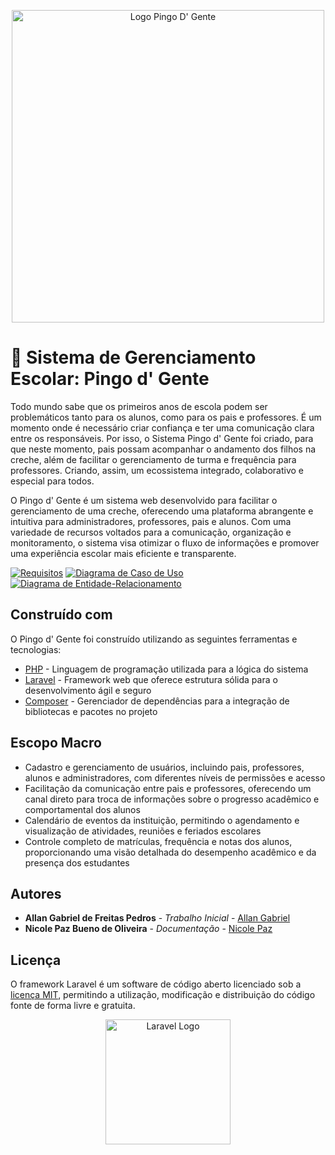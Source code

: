 <p align="center" width="400">

<img src="https://i.imgur.com/gSyTvA3.png" alt="Logo Pingo D' Gente" width="500">
    
</p>

# 🍉 Sistema de Gerenciamento Escolar: Pingo d' Gente
Todo mundo sabe que os primeiros anos de escola podem ser problemáticos tanto para os alunos, como para os pais e professores. É um momento onde é necessário criar confiança e ter uma comunicação clara entre os responsáveis. Por isso, o Sistema Pingo d' Gente foi criado, para que neste momento, pais possam acompanhar o andamento dos filhos na creche, além de facilitar o gerenciamento de turma e frequência para professores. Criando, assim, um ecossistema integrado, colaborativo e especial para todos.

O Pingo d' Gente é um sistema web desenvolvido para facilitar o gerenciamento de uma creche, oferecendo uma plataforma abrangente e intuitiva para administradores, professores, pais e alunos. Com uma variedade de recursos voltados para a comunicação, organização e monitoramento, o sistema visa otimizar o fluxo de informações e promover uma experiência escolar mais eficiente e transparente.

[![Requisitos](https://img.shields.io/badge/Requisitos-99D98F?style=for-the-badge)](https://docs.google.com/document/d/1dPLNbWGPJrLT6XW6vUQCduGXSOD5udjA/edit?usp=sharing&ouid=110106372221435632533&rtpof=true&sd=true)
[![Diagrama de Caso de Uso](https://img.shields.io/badge/Casos%20de%20Uso-F26B8F?style=for-the-badge)](https://drive.google.com/file/d/1rXeYg-VK0TMsUCLDTi41SwxnXuDuftzV/view)
[![Diagrama de Entidade-Relacionamento](https://img.shields.io/badge/Diagrama%20Entidade%20Relacionamento-81DEE3?style=for-the-badge)](https://miro.com/welcomeonboard/VWFiczJkdFZFZDNuWnMyZ0JGYVowYzJZM3k0cTY5YWcydWprT2FhY0dJeWNWNjQ1YXV4ZG8wWnBBbnhOZ09TcnwzNDU4NzY0NTI4ODIwMjA1NzE2fDI=?share_link_id=929135724874)

## Construído com

O Pingo d' Gente foi construído utilizando as seguintes ferramentas e tecnologias:
* [PHP](http://www.php.net) - Linguagem de programação utilizada para a lógica do sistema
* [Laravel](http://www.dropwizard.io/1.0.2/docs/) - Framework web que oferece estrutura sólida para o desenvolvimento ágil e seguro
* [Composer](https://maven.apache.org/) -  Gerenciador de dependências para a integração de bibliotecas e pacotes no projeto

## Escopo Macro
* Cadastro e gerenciamento de usuários, incluindo pais, professores, alunos e administradores, com diferentes níveis de permissões e acesso
* Facilitação da comunicação entre pais e professores, oferecendo um canal direto para troca de informações sobre o progresso acadêmico e comportamental dos alunos
* Calendário de eventos da instituição, permitindo o agendamento e visualização de atividades, reuniões e feriados escolares
* Controle completo de matrículas, frequência e notas dos alunos, proporcionando uma visão detalhada do desempenho acadêmico e da presença dos estudantes

## Autores

* **Allan Gabriel de Freitas Pedros** - *Trabalho Inicial* - [Allan Gabriel](https://github.com/agp531)
* **Nicole Paz Bueno de Oliveira** - *Documentação* - [Nicole Paz](https://github.com/nicpaz)

## Licença

O framework Laravel é um software de código aberto licenciado sob a [licença MIT](https://opensource.org/licenses/MIT), permitindo a utilização, modificação e distribuição do código fonte de forma livre e gratuita.

<p align="center"><a href="https://laravel.com" target="_blank"><img src="https://raw.githubusercontent.com/laravel/art/master/logo-lockup/5%20SVG/2%20CMYK/1%20Full%20Color/laravel-logolockup-cmyk-red.svg" width="200" alt="Laravel Logo"></a></p>

